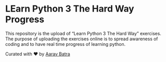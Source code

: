 # LEarn Python 3 The Hard Way Progress

This repository is the upload of “Learn Python 3 The Hard Way” exercises. The purpose of uploading the exercises online is to spread awareness of coding and to have real time progress of learning python.

Curated with ❤️ by [Aarav Batra](https://www.github.com/aarav-batra)
